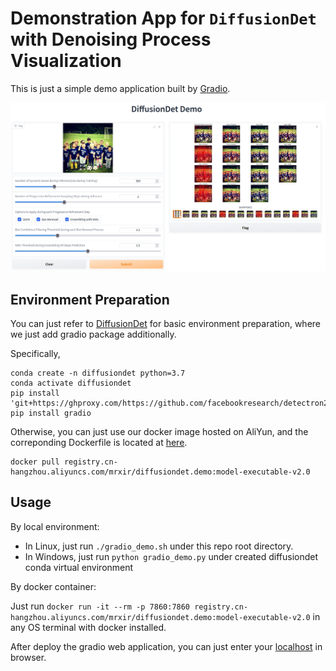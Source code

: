 # Demonstration App for `DiffusionDet` with Denoising Process Visualization

This is just a simple demo application built by [Gradio](https://gradio.app/).

![DiffusionDet Gradio Interface](./banner.png)

## Environment Preparation

You can just refer to [DiffusionDet](https://github.com/ShoufaChen/DiffusionDet/blob/main/GETTING_STARTED.md#installation) for basic environment preparation, where we just add gradio package additionally.

Specifically,

``` Shell
conda create -n diffusiondet python=3.7
conda activate diffusiondet
pip install 'git+https://ghproxy.com/https://github.com/facebookresearch/detectron2.git'
pip install gradio
```

Otherwise, you can just use our docker image hosted on AliYun, and the correponding Dockerfile is located at [here](https://github.com/XIRZC/diffusiondet.demo/blob/main/Dockerfile).

``` Shell
docker pull registry.cn-hangzhou.aliyuncs.com/mrxir/diffusiondet.demo:model-executable-v2.0
```

## Usage

By local environment:

- In Linux, just run `./gradio_demo.sh` under this repo root directory.
- In Windows, just run `python gradio_demo.py` under created diffusiondet conda virtual environment

By docker container:

Just run `docker run -it --rm -p 7860:7860 registry.cn-hangzhou.aliyuncs.com/mrxir/diffusiondet.demo:model-executable-v2.0` in any OS terminal with docker installed.

After deploy the gradio web application, you can just enter your [localhost](http://127.0.0.1:7860) in browser.

